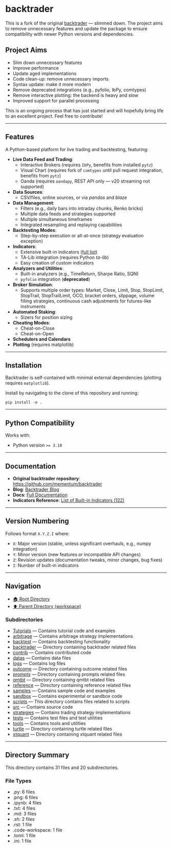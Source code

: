 # backtrader

This is a fork of the original [backtrader](https://github.com/mementum/backtrader) —
slimmed down. The project aims to remove unnecessary features and update the package
to ensure compatibility with newer Python versions and dependencies.

## Project Aims

- Slim down unnecessary features
- Improve performance
- Update aged implementations
- Code clean-up: remove unnecessary imports
- Syntax update: make it more modern
- Remove deprecated integrations (e.g., pyfolio, IbPy, comtypes)
- Remove interactive plotting: the backend is heavy and slow
- Improved support for parallel processing

This is an ongoing process that has just started and will hopefully bring life to an
excellent project. Feel free to contribute!

---

## Features

A Python-based platform for live trading and backtesting, featuring:

- **Live Data Feed and Trading**:
  - Interactive Brokers (requires `IbPy`, benefits from installed `pytz`)
  - Visual Chart (requires fork of `comtypes` until pull request integration, benefits from `pytz`)
  - Oanda (requires `oandapy`, REST API only — v20 streaming not supported)
- **Data Sources**:
  - CSV/files, online sources, or via *pandas* and *blaze*
- **Data Management**:
  - Filters (e.g., daily bars into intraday chunks, Renko bricks)
  - Multiple data feeds and strategies supported
  - Multiple simultaneous timeframes
  - Integrated resampling and replaying capabilities
- **Backtesting Modes**:
  - Step-by-step execution or all-at-once (strategy evaluation exception)
- **Indicators**:
  - Extensive built-in indicators ([full list](http://www.backtrader.com/docu/indautoref.html))
  - TA-Lib integration (requires Python *ta-lib*)
  - Easy creation of custom indicators
- **Analyzers and Utilities**:
  - Built-in analyzers (e.g., TimeReturn, Sharpe Ratio, SQN)
  - `pyfolio` integration (**deprecated**)
- **Broker Simulation**:
  - Supports multiple order types: Market, Close, Limit, Stop, StopLimit, StopTrail,
    StopTrailLimit, OCO, bracket orders, slippage, volume filling strategies, continuous cash
    adjustments for futures-like instruments
- **Automated Staking**:
  - Sizers for position sizing
- **Cheating Modes**:
  - Cheat-on-Close
  - Cheat-on-Open
- **Schedulers and Calendars**
- **Plotting** (requires matplotlib)

---

## Installation

Backtrader is self-contained with minimal external dependencies (plotting requires
`matplotlib`).

Install by navigating to the clone of this repository and running:

```shell
pip install -e .
```

---

## Python Compatibility

Works with:

- Python version `>= 3.10`

---

## Documentation

- **Original backtrader repository**: <https://github.com/mementum/backtrader>
- **Blog**: [Backtrader Blog](http://www.backtrader.com/blog)
- **Docs**: [Full Documentation](http://www.backtrader.com/docu)
- **Indicators Reference**: [List of Built-in Indicators (122)](http://www.backtrader.com/docu/indautoref.html)

---

## Version Numbering

Follows format `X.Y.Z.I` where:

- `X`: Major version (stable, unless significant overhauls, e.g., numpy integration)
- `Y`: Minor version (new features or incompatible API changes)
- `Z`: Revision updates (documentation tweaks, minor changes, bug fixes)
- `I`: Number of built-in indicators

---

## Navigation

- [🏠 Root Directory](./README.md)
- [⬆️ Parent Directory (workspace)](../README.md)

### Subdirectories

- [Tutorials](Tutorials/README.md) — Contains tutorial code and examples
- [arbitrage](arbitrage/README.md) — Contains arbitrage strategy implementations
- [backtest](backtest/README.md) — Contains backtesting functionality
- [backtrader](backtrader/README.md) — Directory containing backtrader related files
- [contrib](contrib/README.md) — Contains contributed code
- [datas](datas/README.md) — Contains data files
- [logs](logs/README.md) — Contains log files
- [outcome](outcome/README.md) — Directory containing outcome related files
- [prompts](prompts/README.md) — Directory containing prompts related files
- [qmtbt](qmtbt/README.md) — Directory containing qmtbt related files
- [reference](reference/README.md) — Directory containing reference related files
- [samples](samples/README.md) — Contains sample code and examples
- [sandbox](sandbox/README.md) — Contains experimental or sandbox code
- [scripts](scripts/README.md) — This directory contains files related to scripts
- [src](src/README.md) — Contains source code
- [strategies](strategies/README.md) — Contains trading strategy implementations
- [tests](tests/README.md) — Contains test files and test utilities
- [tools](tools/README.md) — Contains tools and utilities
- [turtle](turtle/README.md) — Directory containing turtle related files
- [xtquant](xtquant/README.md) — Directory containing xtquant related files

---

## Directory Summary

This directory contains 31 files and 20 subdirectories.

### File Types

- .py: 6 files
- .png: 6 files
- .ipynb: 4 files
- .txt: 4 files
- .md: 3 files
- .sh: 2 files
- .rst: 1 file
- .code-workspace: 1 file
- .toml: 1 file
- .ini: 1 file
